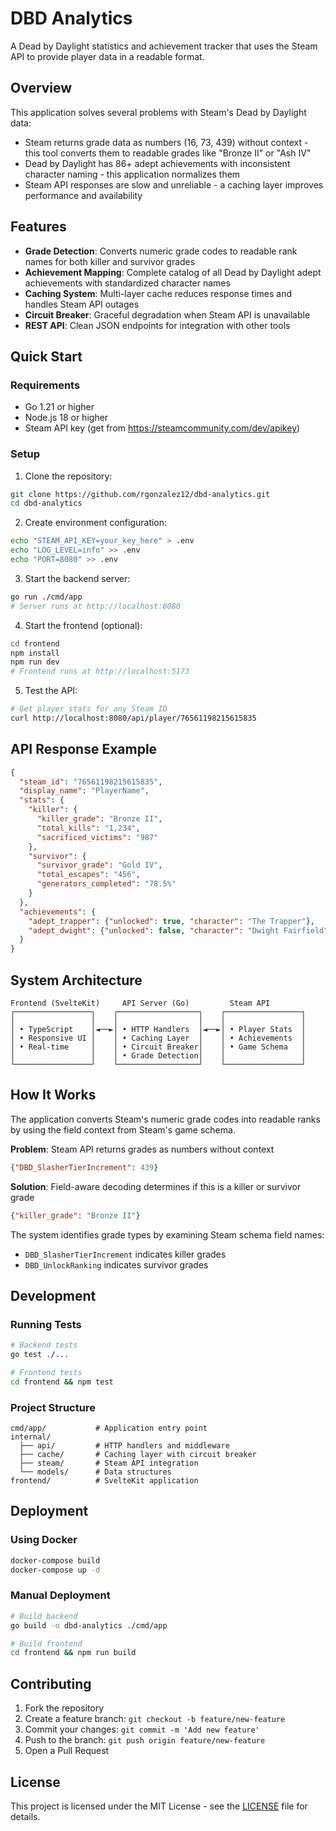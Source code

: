 # DBD Analytics

A Dead by Daylight statistics and achievement tracker that uses the Steam API to provide player data in a readable format.

## Overview

This application solves several problems with Steam's Dead by Daylight data:

- Steam returns grade data as numbers (16, 73, 439) without context - this tool converts them to readable grades like "Bronze II" or "Ash IV"
- Dead by Daylight has 86+ adept achievements with inconsistent character naming - this application normalizes them
- Steam API responses are slow and unreliable - a caching layer improves performance and availability

## Features

- **Grade Detection**: Converts numeric grade codes to readable rank names for both killer and survivor grades
- **Achievement Mapping**: Complete catalog of all Dead by Daylight adept achievements with standardized character names
- **Caching System**: Multi-layer cache reduces response times and handles Steam API outages
- **Circuit Breaker**: Graceful degradation when Steam API is unavailable
- **REST API**: Clean JSON endpoints for integration with other tools

## Quick Start

### Requirements
- Go 1.21 or higher
- Node.js 18 or higher  
- Steam API key (get from https://steamcommunity.com/dev/apikey)

### Setup

1. Clone the repository:
```bash
git clone https://github.com/rgonzalez12/dbd-analytics.git
cd dbd-analytics
```

2. Create environment configuration:
```bash
echo "STEAM_API_KEY=your_key_here" > .env
echo "LOG_LEVEL=info" >> .env
echo "PORT=8080" >> .env
```

3. Start the backend server:
```bash
go run ./cmd/app
# Server runs at http://localhost:8080
```

4. Start the frontend (optional):
```bash
cd frontend
npm install
npm run dev
# Frontend runs at http://localhost:5173
```

5. Test the API:
```bash
# Get player stats for any Steam ID
curl http://localhost:8080/api/player/76561198215615835
```

## API Response Example
```json
{
  "steam_id": "76561198215615835",
  "display_name": "PlayerName",
  "stats": {
    "killer": {
      "killer_grade": "Bronze II",
      "total_kills": "1,234",
      "sacrificed_victims": "987"
    },
    "survivor": {
      "survivor_grade": "Gold IV", 
      "total_escapes": "456",
      "generators_completed": "78.5%"
    }
  },
  "achievements": {
    "adept_trapper": {"unlocked": true, "character": "The Trapper"},
    "adept_dwight": {"unlocked": false, "character": "Dwight Fairfield"}
  }
}
```

## System Architecture

```
Frontend (SvelteKit)     API Server (Go)         Steam API
┌─────────────────┐    ┌──────────────────┐    ┌─────────────────┐
│                 │    │                  │    │                 │
│ • TypeScript    │◄──►│ • HTTP Handlers  │◄──►│ • Player Stats  │
│ • Responsive UI │    │ • Caching Layer  │    │ • Achievements  │
│ • Real-time     │    │ • Circuit Breaker│    │ • Game Schema   │
│                 │    │ • Grade Detection│    │                 │
└─────────────────┘    └──────────────────┘    └─────────────────┘
```

## How It Works

The application converts Steam's numeric grade codes into readable ranks by using the field context from Steam's game schema.

**Problem**: Steam API returns grades as numbers without context
```json
{"DBD_SlasherTierIncrement": 439}
```

**Solution**: Field-aware decoding determines if this is a killer or survivor grade
```json
{"killer_grade": "Bronze II"}
```

The system identifies grade types by examining Steam schema field names:
- `DBD_SlasherTierIncrement` indicates killer grades
- `DBD_UnlockRanking` indicates survivor grades

## Development

### Running Tests
```bash
# Backend tests
go test ./...

# Frontend tests  
cd frontend && npm test
```

### Project Structure
```
cmd/app/           # Application entry point
internal/
  ├── api/         # HTTP handlers and middleware
  ├── cache/       # Caching layer with circuit breaker
  ├── steam/       # Steam API integration
  └── models/      # Data structures
frontend/          # SvelteKit application
```

## Deployment

### Using Docker
```bash
docker-compose build
docker-compose up -d
```

### Manual Deployment
```bash
# Build backend
go build -o dbd-analytics ./cmd/app

# Build frontend
cd frontend && npm run build
```

## Contributing

1. Fork the repository
2. Create a feature branch: `git checkout -b feature/new-feature`
3. Commit your changes: `git commit -m 'Add new feature'`
4. Push to the branch: `git push origin feature/new-feature`
5. Open a Pull Request

## License

This project is licensed under the MIT License - see the [LICENSE](LICENSE) file for details.
